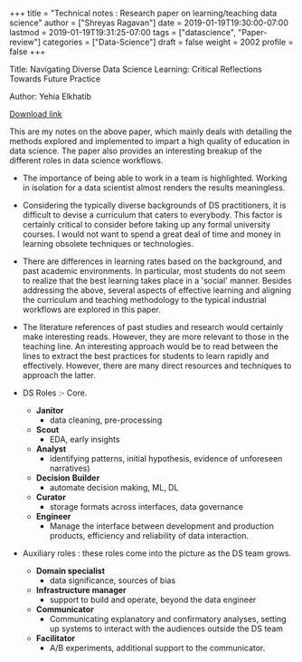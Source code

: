+++
title = "Technical notes : Research paper on learning/teaching data science"
author = ["Shreyas Ragavan"]
date = 2019-01-19T19:30:00-07:00
lastmod = 2019-01-19T19:31:25-07:00
tags = ["datascience", "Paper-review"]
categories = ["Data-Science"]
draft = false
weight = 2002
profile = false
+++

Title: Navigating Diverse Data Science Learning: Critical Reflections Towards Future Practice

Author: Yehia Elkhatib

[Download link](https://arxiv.org/pdf/1807.03750v1.pdf)

This are my notes on the above paper, which mainly deals with detailing the methods explored and implemented to impart a high quality of education in data science. The paper also provides an interesting breakup of the different roles in data science workflows.

-   The importance of being able to work in a team is highlighted. Working in isolation for a data scientist almost renders the results meaningless.

-   Considering the typically diverse backgrounds of DS practitioners, it is difficult to devise a curriculum that caters to everybody. This factor is certainly critical to consider before taking up any formal university courses. I would not want to spend a great deal of time and money in learning obsolete techniques or technologies.

-   There are differences in learning rates based on the background, and past academic environments. In particular, most students do not seem to realize that the best learning takes place in a 'social' manner. Besides addressing the above, several aspects of effective learning and aligning the curriculum and teaching methodology to the typical industrial workflows are explored in this paper.

-   The literature references of past studies and research would certainly make interesting reads. However, they are more relevant to those in the teaching line. An interesting approach would be to read between the lines to extract the best practices for students to learn rapidly and effectively. However, there are many direct resources and techniques to approach the latter.

-   DS Roles :- Core.
    -   **Janitor**
        -   data cleaning, pre-processing
    -   **Scout**
        -   EDA, early insights
    -   **Analyst**
        -   identifying patterns, initial hypothesis, evidence of unforeseen narratives)
    -   **Decision** **Builder**
        -   automate decision making, ML, DL
    -   **Curator**
        -   storage formats across interfaces, data governance
    -   **Engineer**
        -   Manage the interface between development and production products, efficiency and reliability of data interaction.

-   Auxiliary roles : these roles come into the picture as the DS team grows.
    -   **Domain specialist**
        -   data significance, sources of bias
    -   **Infrastructure manager**
        -   support to build and operate, beyond the data engineer
    -   **Communicator**
        -   Communicating explanatory and confirmatory analyses, setting up systems to interact with the audiences outside the DS team
    -   **Facilitator**
        -   A/B experiments, additional support to the communicator.
